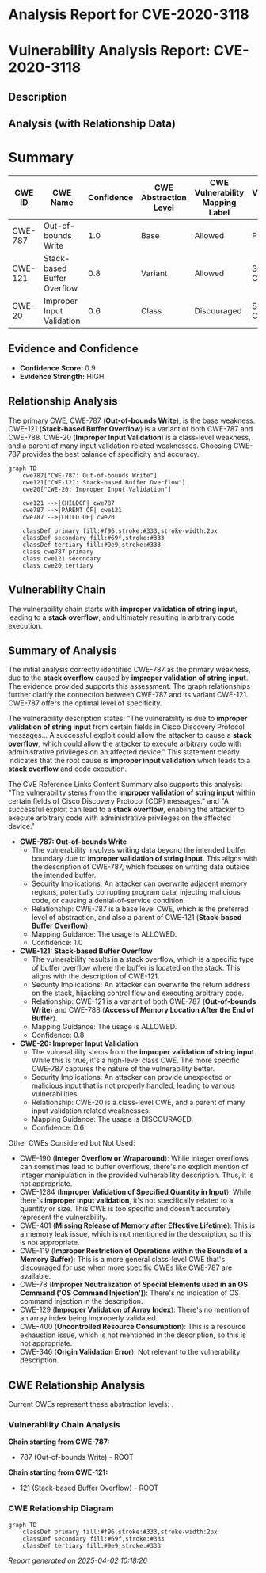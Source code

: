 # Analysis Report for CVE-2020-3118

# Vulnerability Analysis Report: CVE-2020-3118

## Description



## Analysis (with Relationship Data)

# Summary
| CWE ID  | CWE Name  | Confidence | CWE Abstraction Level | CWE Vulnerability Mapping Label | CWE-Vulnerability Mapping Notes |
|---|---|---|---|---|---|
| CWE-787 | Out-of-bounds Write | 1.0 | Base | Allowed | Primary CWE |
| CWE-121 | Stack-based Buffer Overflow | 0.8 | Variant | Allowed | Secondary Candidate |
| CWE-20 | Improper Input Validation | 0.6 | Class | Discouraged | Secondary Candidate |

## Evidence and Confidence

*   **Confidence Score:** 0.9
*   **Evidence Strength:** HIGH

## Relationship Analysis
The primary CWE, CWE-787 (**Out-of-bounds Write**), is the base weakness. CWE-121 (**Stack-based Buffer Overflow**) is a variant of both CWE-787 and CWE-788. CWE-20 (**Improper Input Validation**) is a class-level weakness, and a parent of many input validation related weaknesses. Choosing CWE-787 provides the best balance of specificity and accuracy.

```mermaid
graph TD
    cwe787["CWE-787: Out-of-bounds Write"]
    cwe121["CWE-121: Stack-based Buffer Overflow"]
    cwe20["CWE-20: Improper Input Validation"]
    
    cwe121 -->|CHILDOF| cwe787
    cwe787 -->|PARENT OF| cwe121
    cwe787 -->|CHILD OF| cwe20
    
    classDef primary fill:#f96,stroke:#333,stroke-width:2px
    classDef secondary fill:#69f,stroke:#333
    classDef tertiary fill:#9e9,stroke:#333
    class cwe787 primary
    class cwe121 secondary
    class cwe20 tertiary
```

## Vulnerability Chain
The vulnerability chain starts with **improper validation of string input**, leading to a **stack overflow**, and ultimately resulting in arbitrary code execution.

## Summary of Analysis
The initial analysis correctly identified CWE-787 as the primary weakness, due to the **stack overflow** caused by **improper validation of string input**. The evidence provided supports this assessment. The graph relationships further clarify the connection between CWE-787 and its variant CWE-121. CWE-787 offers the optimal level of specificity.

The vulnerability description states: "The vulnerability is due to **improper validation of string input** from certain fields in Cisco Discovery Protocol messages... A successful exploit could allow the attacker to cause a **stack overflow**, which could allow the attacker to execute arbitrary code with administrative privileges on an affected device." This statement clearly indicates that the root cause is **improper input validation** which leads to a **stack overflow** and code execution.

The CVE Reference Links Content Summary also supports this analysis: "The vulnerability stems from the **improper validation of string input** within certain fields of Cisco Discovery Protocol (CDP) messages." and "A successful exploit can lead to a **stack overflow**, enabling the attacker to execute arbitrary code with administrative privileges on the affected device."

*   **CWE-787: Out-of-bounds Write**
    *   The vulnerability involves writing data beyond the intended buffer boundary due to **improper validation of string input**. This aligns with the description of CWE-787, which focuses on writing data outside the intended buffer.
    *   Security Implications: An attacker can overwrite adjacent memory regions, potentially corrupting program data, injecting malicious code, or causing a denial-of-service condition.
    *   Relationship: CWE-787 is a base level CWE, which is the preferred level of abstraction, and also a parent of CWE-121 (**Stack-based Buffer Overflow**).
    *   Mapping Guidance: The usage is ALLOWED.
    *   Confidence: 1.0
*   **CWE-121: Stack-based Buffer Overflow**
    *   The vulnerability results in a stack overflow, which is a specific type of buffer overflow where the buffer is located on the stack. This aligns with the description of CWE-121.
    *   Security Implications: An attacker can overwrite the return address on the stack, hijacking control flow and executing arbitrary code.
    *   Relationship: CWE-121 is a variant of both CWE-787 (**Out-of-bounds Write**) and CWE-788 (**Access of Memory Location After the End of Buffer**).
    *   Mapping Guidance: The usage is ALLOWED.
    *   Confidence: 0.8
*   **CWE-20: Improper Input Validation**
    *   The vulnerability stems from the **improper validation of string input**. While this is true, it's a high-level class CWE. The more specific CWE-787 captures the nature of the vulnerability better.
    *   Security Implications: An attacker can provide unexpected or malicious input that is not properly handled, leading to various vulnerabilities.
    *   Relationship: CWE-20 is a class-level CWE, and a parent of many input validation related weaknesses.
    *   Mapping Guidance: The usage is DISCOURAGED.
    *   Confidence: 0.6

Other CWEs Considered but Not Used:

*   CWE-190 (**Integer Overflow or Wraparound**): While integer overflows can sometimes lead to buffer overflows, there's no explicit mention of integer manipulation in the provided vulnerability description. Thus, it is not appropriate.
*   CWE-1284 (**Improper Validation of Specified Quantity in Input**): While there's **improper input validation**, it's not specifically related to a quantity or size. This CWE is too specific and doesn't accurately represent the vulnerability.
*   CWE-401 (**Missing Release of Memory after Effective Lifetime**): This is a memory leak issue, which is not mentioned in the description, so this is not appropriate.
*   CWE-119 (**Improper Restriction of Operations within the Bounds of a Memory Buffer**): This is a more general class-level CWE that's discouraged for use when more specific CWEs like CWE-787 are available.
*   CWE-78 (**Improper Neutralization of Special Elements used in an OS Command ('OS Command Injection')**): There's no indication of OS command injection in the description.
*   CWE-129 (**Improper Validation of Array Index**): There's no mention of an array index being improperly validated.
*   CWE-400 (**Uncontrolled Resource Consumption**): This is a resource exhaustion issue, which is not mentioned in the description, so this is not appropriate.
*   CWE-346 (**Origin Validation Error**): Not relevant to the vulnerability description.


## CWE Relationship Analysis

Current CWEs represent these abstraction levels: .


### Vulnerability Chain Analysis

**Chain starting from CWE-787:**
- 787 (Out-of-bounds Write) - ROOT


**Chain starting from CWE-121:**
- 121 (Stack-based Buffer Overflow) - ROOT



### CWE Relationship Diagram

```mermaid
graph TD
    classDef primary fill:#f96,stroke:#333,stroke-width:2px
    classDef secondary fill:#69f,stroke:#333
    classDef tertiary fill:#9e9,stroke:#333
```



*Report generated on 2025-04-02 10:18:26*

